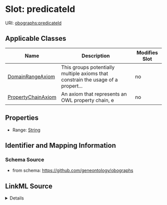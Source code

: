 # Slot: predicateId

URI: [obographs:predicateId](https://github.com/geneontology/obographs/predicateId)



<!-- no inheritance hierarchy -->




## Applicable Classes

| Name | Description | Modifies Slot |
| --- | --- | --- |
[DomainRangeAxiom](DomainRangeAxiom.md) | This groups potentially multiple axioms that constrain the usage of a propert... |  no  |
[PropertyChainAxiom](PropertyChainAxiom.md) | An axiom that represents an OWL property chain, e |  no  |







## Properties

* Range: [String](String.md)





## Identifier and Mapping Information







### Schema Source


* from schema: https://github.com/geneontology/obographs




## LinkML Source

<details>
```yaml
name: predicateId
from_schema: https://github.com/geneontology/obographs
rank: 1000
alias: predicateId
domain_of:
- DomainRangeAxiom
- PropertyChainAxiom
range: string

```
</details>